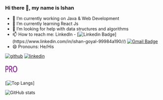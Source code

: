 ### Hi there 👋, my name is Ishan

- 🔭 I’m currently working on Java & Web  Development 
- 🌱 I’m currently learning React Js 
- 🤔 I’m looking for help with data structures and algorithms 
- 📫 How to reach me: LinkedIn - [![Linkedin Badge](https://img.shields.io/badge/-Ishan-blue?style=flat-square&logo=Linkedin&logoColor=white&link=(https://www.linkedin.com/in/ishan-goyal-99984a190//))](https://www.linkedin.com/in/ishan-goyal-99984a190//)  [![Gmail Badge](https://img.shields.io/badge/-ishan.goyal1305@gmail.com-c14438?style=flat-square&logo=Gmail&logoColor=white&link=mailto:ishan.goyal1305@gmail.com)](mailto:ishan.goyal1305@gmail.com)
- 😄 Pronouns: He/His 


[<img src='https://cdn.jsdelivr.net/npm/simple-icons@3.0.1/icons/github.svg' alt='github' height='40' >](https://github.com/ishangoyal13)  [<img src='https://cdn.jsdelivr.net/npm/simple-icons@3.0.1/icons/linkedin.svg' alt='linkedin' height='40'>](https://www.linkedin.com/in/https://www.linkedin.com/in/ishan-goyal-99984a190//)  

<a href='https://github.com/pricing'><img src='https://raw.githubusercontent.com/acervenky/animated-github-badges/master/assets/pro.gif' width='40' height='40'></a> 

[![Top Langs](https://github-readme-stats.vercel.app/api/top-langs/?username=ishangoyal13&theme=highcontrast)]

![GitHub stats](https://github-readme-stats.vercel.app/api?username=ishangoyal13&show_icons=true&theme=highcontrast)  
 
